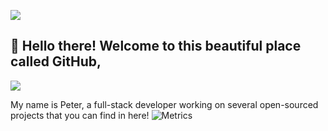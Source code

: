 ![](https://hit.yhype.me/github/profile?user_id=72696414)
## :wave: Hello there! Welcome to this beautiful place called GitHub,
![](https://komarev.com/ghpvc/?username=peterhanania)

My name is Peter, a full-stack developer working on several open-sourced projects that you can find in here!
![Metrics](https://metrics.lecoq.io/peterhanania?template=classic&isocalendar=1&languages=1&introduction=1&people=1&pagespeed=1&isocalendar.duration=half-year&languages.limit=8&languages.sections=most-used&languages.colors=github&languages.threshold=0%25&languages.indepth=false&languages.analysis.timeout=15&languages.categories=markup%2C%20programming&languages.recent.categories=markup%2C%20programming&languages.recent.load=300&languages.recent.days=14&introduction.title=true&people.limit=20&people.size=20&people.types=followers%2C%20following&people.identicons=false&people.shuffle=false&pagespeed.url=loom4k.me&pagespeed.detailed=false&pagespeed.screenshot=false&config.timezone=Asia%2FBeirut)
